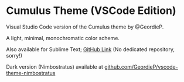 # Cumulus Theme (VSCode Edition)

Visual Studio Code version of the Cumulus theme by @GeordieP.

A light, minimal, monochromatic color scheme.

Also available for Sublime Text; [GitHub Link](https://github.com/GeordieP/gp_st_colorschemes/blob/master/Light/cumulus.tmTheme) (No dedicated repository, sorry!)

Dark version (Nimbostratus) available at [github.com/GeordieP/vscode-theme-nimbostratus](https://github.com/GeordieP/vscode-theme-nimbostratus)